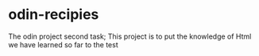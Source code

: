 # odin-recipies
The odin project second task; 
This project is to put the knowledge of Html we have learned so far to the test

